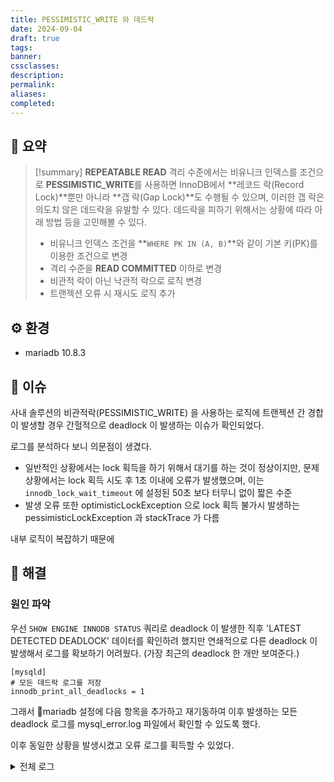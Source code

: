 ```yaml
---
title: PESSIMISTIC_WRITE 와 데드락
date: 2024-09-04
draft: true
tags:
banner:
cssclasses:
description:
permalink:
aliases:
completed:
---
```

## 📝 요약
> [!summary]
> **REPEATABLE READ** 격리 수준에서는 비유니크 인덱스를 조건으로 **PESSIMISTIC_WRITE**를 사용하면 InnoDB에서 **레코드 락(Record Lock)**뿐만 아니라 **갭 락(Gap Lock)**도 수행될 수 있으며, 이러한 갭 락은 의도치 않은 데드락을 유발할 수 있다.
> 데드락을 피하기 위해서는 상황에 따라 아래 방법 등을 고민해볼 수 있다.
> - 비유니크 인덱스 조건을 **`WHERE PK IN (A, B)`**와 같이 기본 키(PK)를 이용한 조건으로 변경
> - 격리 수준을 **READ COMMITTED** 이하로 변경
> - 비관적 락이 아닌 낙관적 락으로 로직 변경 
> - 트랜젝션 오류 시 재시도 로직 추가

## ⚙️ 환경
- mariadb 10.8.3

## 💬 이슈
사내 솔루션의 비관적락(PESSIMISTIC_WRITE) 을 사용하는 로직에 트랜젝션 간 경합이 발생할 경우 간헐적으로 deadlock 이 발생하는 이슈가 확인되었다.  

로그를 분석하다 보니 의문점이 생겼다.  
- 일반적인 상황에서는 lock 획득을 하기 위해서 대기를 하는 것이 정상이지만, 문제 상황에서는 lock 획득 시도 후 1초 이내에 오류가 발생했으며, 이는 `innodb_lock_wait_timeout` 에 설정된 50초 보다 터무니 없이 짧은 수준
- 발생 오류 또한 optimisticLockException 으로 lock 획득 불가시 발생하는 pessimisticLockException 과 stackTrace 가 다름

내부 로직이 복잡하기 때문에 


## 🧗 해결
### 원인 파악
우선 `SHOW ENGINE INNODB STATUS` 쿼리로 deadlock 이 발생한 직후 'LATEST DETECTED DEADLOCK' 데이터를 확인하려 했지만 연쇄적으로 다른 deadlock 이 발생해서 로그를 확보하기 어려웠다. (가장 최근의 deadlock 한 개만 보여준다.)  

```config
[mysqld]
# 모든 데드락 로그를 저장
innodb_print_all_deadlocks = 1
```

그래서 mariadb 설정에 다음 항목을 추가하고 재기동하여 이후 발생하는 모든 deadlock 로그를 mysql_error.log 파일에서 확인할 수 있도록 했다.  

이후 동일한 상황을 발생시켰고 오류 로그를 획득할 수 있었다.  

<details> <summary>전체 로그</summary>
<div>
```
2024-09-10 12:38:06 2195 [Note] InnoDB: Transactions deadlock detected, dumping detailed information.

  

2024-09-10 12:38:06 2195 [Note] InnoDB:

  

*** (1) TRANSACTION:

  

  

TRANSACTION 7994580, ACTIVE 0 sec fetching rows

  

mysql tables in use 1, locked 1

  

LOCK WAIT 5 lock struct(s), heap size 1128, 3 row lock(s), undo log entries 2

  

MariaDB thread id 2195, OS thread handle 139620720838400, query id 43213 172.18.0.8 root Sending data

  

select * from target_table where col1=134 for update

  

2024-09-10 12:38:06 2195 [Note] InnoDB: *** WAITING FOR THIS LOCK TO BE GRANTED:

  

  

RECORD LOCKS space id 288 page no 3 n bits 112 index PRIMARY of table `target_table` trx id 7994580 lock_mode X locks rec but not gap waiting

  

Record lock, heap no 105 PHYSICAL RECORD: n_fields 16; compact format; info bits 0

  

0: len 8; hex 80000000000000e2; asc ;;

  

1: len 6; hex 00000079fcd3; asc y ;;

  

2: len 7; hex 5f0000400c1155; asc _ @ U;;

  

3: len 8; hex 800000000000004a; asc J;;

  

4: len 8; hex 8000000000000008; asc ;;

  

5: len 30; hex 65313833336261322d326663372d343539612d623265332d363634393435; asc e1833ba2-2fc7-459a-b2e3-664945; (total 36 bytes);

  

6: len 2; hex 8046; asc F;;

  

7: len 8; hex 99b45439860a77b0; asc T9 w ;;

  

8: len 8; hex 99b454391608c230; asc T9 0;;

  

9: len 8; hex 99b454391b05a938; asc T9 8;;

  

10: len 8; hex 99b45439860a77b0; asc T9 w ;;

  

11: SQL NULL;

  

12: len 2; hex 8014; asc ;;

  

13: len 1; hex 80; asc ;;

  

14: len 8; hex 99b45439860a77b0; asc T9 w ;;

  

15: len 2; hex 8004; asc ;;

  

  

2024-09-10 12:38:06 2195 [Note] InnoDB: *** CONFLICTING WITH:

  

  

RECORD LOCKS space id 288 page no 3 n bits 112 index PRIMARY of table `target_table` trx id 7994579 lock_mode X locks rec but not gap

  

Record lock, heap no 83 PHYSICAL RECORD: n_fields 16; compact format; info bits 0

  

0: len 8; hex 80000000000000fd; asc ;;

  

1: len 6; hex 000000000000; asc ;;

  

2: len 7; hex 80000000000000; asc ;;

  

3: len 8; hex 800000000000004a; asc J;;

  

4: SQL NULL;

  

5: SQL NULL;

  

6: len 2; hex 8014; asc ;;

  

7: len 8; hex 99b45436e70c38e8; asc T6 8 ;;

  

8: SQL NULL;

  

9: SQL NULL;

  

10: SQL NULL;

  

11: SQL NULL;

  

12: SQL NULL;

  

13: SQL NULL;

  

14: len 8; hex 99b45436e70c38e8; asc T6 8 ;;

  

15: SQL NULL;

  

  

Record lock, heap no 105 PHYSICAL RECORD: n_fields 16; compact format; info bits 0

  

0: len 8; hex 80000000000000e2; asc ;;

  

1: len 6; hex 00000079fcd3; asc y ;;

  

2: len 7; hex 5f0000400c1155; asc _ @ U;;

  

3: len 8; hex 800000000000004a; asc J;;

  

4: len 8; hex 8000000000000008; asc ;;

  

5: len 30; hex 65313833336261322d326663372d343539612d623265332d363634393435; asc e1833ba2-2fc7-459a-b2e3-664945; (total 36 bytes);

  

6: len 2; hex 8046; asc F;;

  

7: len 8; hex 99b45439860a77b0; asc T9 w ;;

  

8: len 8; hex 99b454391608c230; asc T9 0;;

  

9: len 8; hex 99b454391b05a938; asc T9 8;;

  

10: len 8; hex 99b45439860a77b0; asc T9 w ;;

  

11: SQL NULL;

  

12: len 2; hex 8014; asc ;;

  

13: len 1; hex 80; asc ;;

  

14: len 8; hex 99b45439860a77b0; asc T9 w ;;

  

15: len 2; hex 8004; asc ;;

  

  

2024-09-10 12:38:06 2195 [Note] InnoDB:

  

*** (2) TRANSACTION:

  

  

TRANSACTION 7994579, ACTIVE 0 sec fetching rows

  

mysql tables in use 1, locked 1

  

LOCK WAIT 5 lock struct(s), heap size 1128, 4 row lock(s), undo log entries 2

  

MariaDB thread id 2194, OS thread handle 139620691040000, query id 43212 172.18.0.8 root Sending data

  

select * from target_table where col1=74 for update

  

2024-09-10 12:38:06 2195 [Note] InnoDB: *** WAITING FOR THIS LOCK TO BE GRANTED:

  

  

RECORD LOCKS space id 288 page no 3 n bits 112 index PRIMARY of table `target_table` trx id 7994579 lock_mode X locks rec but not gap waiting

  

Record lock, heap no 106 PHYSICAL RECORD: n_fields 16; compact format; info bits 0

  

0: len 8; hex 800000000000004d; asc M;;

  

1: len 6; hex 00000079fcd4; asc y ;;

  

2: len 7; hex 600000049a2a40; asc ` *@;;

  

3: len 8; hex 8000000000000086; asc ;;

  

4: len 8; hex 8000000000000002; asc ;;

  

5: len 30; hex 64396534613766392d616338342d343336332d393430622d373338353238; asc d9e4a7f9-ac84-4363-940b-738528; (total 36 bytes);

  

6: len 2; hex 8046; asc F;;

  

7: len 8; hex 99b45439860a8b38; asc T9 8;;

  

8: len 8; hex 99b454391a0979c8; asc T9 y ;;

  

9: len 8; hex 99b454391e0a5870; asc T9 Xp;;

  

10: len 8; hex 99b45439860a8b38; asc T9 8;;

  

11: SQL NULL;

  

12: len 2; hex 8014; asc ;;

  

13: len 1; hex 80; asc ;;

  

14: len 8; hex 99b45439860a8b38; asc T9 8;;

  

15: len 2; hex 8005; asc ;;

  

  

2024-09-10 12:38:06 2195 [Note] InnoDB: *** CONFLICTING WITH:

  

  

RECORD LOCKS space id 288 page no 3 n bits 112 index PRIMARY of table `target_table` trx id 7994580 lock_mode X locks rec but not gap

  

Record lock, heap no 106 PHYSICAL RECORD: n_fields 16; compact format; info bits 0

  

0: len 8; hex 800000000000004d; asc M;;

  

1: len 6; hex 00000079fcd4; asc y ;;

  

2: len 7; hex 600000049a2a40; asc ` *@;;

  

3: len 8; hex 8000000000000086; asc ;;

  

4: len 8; hex 8000000000000002; asc ;;

  

5: len 30; hex 64396534613766392d616338342d343336332d393430622d373338353238; asc d9e4a7f9-ac84-4363-940b-738528; (total 36 bytes);

  

6: len 2; hex 8046; asc F;;

  

7: len 8; hex 99b45439860a8b38; asc T9 8;;

  

8: len 8; hex 99b454391a0979c8; asc T9 y ;;

  

9: len 8; hex 99b454391e0a5870; asc T9 Xp;;

  

10: len 8; hex 99b45439860a8b38; asc T9 8;;

  

11: SQL NULL;

  

12: len 2; hex 8014; asc ;;

  

13: len 1; hex 80; asc ;;

  

14: len 8; hex 99b45439860a8b38; asc T9 8;;

  

15: len 2; hex 8005; asc ;;

  

  

2024-09-10 12:38:06 2195 [Note] InnoDB: *** WE ROLL BACK TRANSACTION (0)

```
</div>
</details>

로그 내용을 분석해보면

- 트랜젝션 7994579 과 7994580 이 동시에 배타적 락을 요청하고
- 두 트랜젝션이 record 락은 획득했으나 gap lock 은 얻지 못하는 교착상황이 발생
- InnoDB 에서 둘 중 하나를 rollback (victim) 

임을 파악할 수 있었다. (물론 바로 알게된 것은 아니고 엄청난 삽질과 검색의 결과였다.)  

로그를 보고 생긴 의문점은 '두 트랜젝션이 락을 걸려는 레코드는 서로 다른데 왜 서로 교착이라 판단했으며 gap lock 이란 또 뭘까?'



```sql
MariaDB [(none)]> show variables like '%isolation%';
+---------------+-----------------+
| Variable_name | Value           |
+---------------+-----------------+
| tx_isolation  | REPEATABLE-READ |
+---------------+-----------------+
```

비유니크 인덱스에 대한 쿼리 였기 때문에 gap lock 이 발생했다는 것을 깨달았고

격리수준이나 낙관적락으로 로직을 변경해도 될까?


데드락 발생 시나리오
```sql
[transaction 1]> START TRANSACTION;
[transaction 1]> SELECT * from dv_datamart.tb_rm_agent_multistatus  
         WHERE agent_id = 74 FOR UPDATE ;
[transaction 2]> START TRANSACTION;
[transaction 2]> SELECT * from dv_datamart.tb_rm_agent_multistatus  
         WHERE agent_id = 134 FOR UPDATE ;
[transaction 1]> SELECT * from dv_datamart.tb_rm_agent_multistatus  
         WHERE agent_id = 74 FOR UPDATE ; /* 데드락 발생 */
```
## 🚀 참고
- [mariadb 공식문서 innodb-lock-modes](https://mariadb.com/kb/en/innodb-lock-modes/)
- [mysql 공식문서 innodb-locking](https://dev.mysql.com/doc/refman/5.7/en/innodb-locking.html)
- [mysql 공식문서 innodb-deadlocks](https://dev.mysql.com/doc/refman/5.7/en/innodb-deadlocks.html)
- [트랜잭션의 격리 수준(Isolation Level)에 대해 쉽고 완벽하게 이해하기](https://mangkyu.tistory.com/299)
- [MySQL Gap Lock 다시보기](https://medium.com/daangn/mysql-gap-lock-%EB%8B%A4%EC%8B%9C%EB%B3%B4%EA%B8%B0-7f47ea3f68bc)
- [MySQL Gap Lock (두번째 이야기)](https://medium.com/daangn/mysql-gap-lock-%EB%91%90%EB%B2%88%EC%A7%B8-%EC%9D%B4%EC%95%BC%EA%B8%B0-49727c005084)
- [https://jaeseongdev.github.io/development/2021/06/16/Lock%EC%9D%98-%EC%A2%85%EB%A5%98-(Shared-Lock,-Exclusive-Lock,-Record-Lock,-Gap-Lock,-Next-key-Lock)/](https://jaeseongdev.github.io/development/2021/06/16/Lock%EC%9D%98-%EC%A2%85%EB%A5%98-(Shared-Lock,-Exclusive-Lock,-Record-Lock,-Gap-Lock,-Next-key-Lock)/)